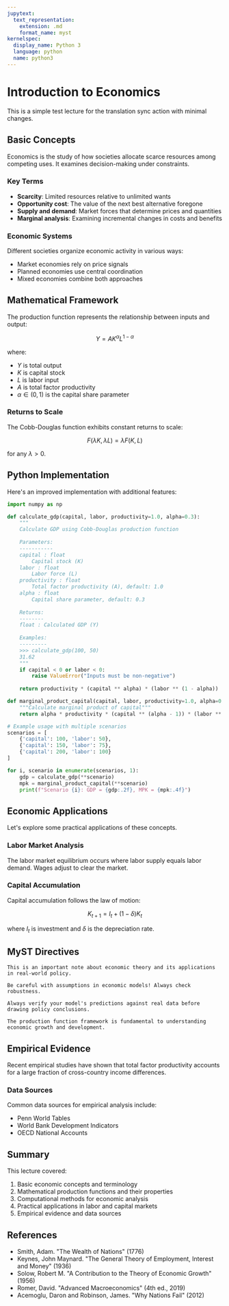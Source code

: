 ```yaml
---
jupytext:
  text_representation:
    extension: .md
    format_name: myst
kernelspec:
  display_name: Python 3
  language: python
  name: python3
---
```


# Introduction to Economics

This is a simple test lecture for the translation sync action with minimal changes.

## Basic Concepts

Economics is the study of how societies allocate scarce resources among competing uses. It examines decision-making under constraints.

### Key Terms

- **Scarcity**: Limited resources relative to unlimited wants
- **Opportunity cost**: The value of the next best alternative foregone
- **Supply and demand**: Market forces that determine prices and quantities
- **Marginal analysis**: Examining incremental changes in costs and benefits

### Economic Systems

Different societies organize economic activity in various ways:
- Market economies rely on price signals
- Planned economies use central coordination
- Mixed economies combine both approaches

## Mathematical Framework

The production function represents the relationship between inputs and output:

$$
Y = A K^{\alpha} L^{1-\alpha}
$$

where:
- $Y$ is total output
- $K$ is capital stock
- $L$ is labor input
- $A$ is total factor productivity
- $\alpha \in (0,1)$ is the capital share parameter

### Returns to Scale

The Cobb-Douglas function exhibits constant returns to scale:

$$
F(\lambda K, \lambda L) = \lambda F(K, L)
$$

for any $\lambda > 0$.

## Python Implementation

Here's an improved implementation with additional features:

```python
import numpy as np

def calculate_gdp(capital, labor, productivity=1.0, alpha=0.3):
    """
    Calculate GDP using Cobb-Douglas production function
    
    Parameters:
    -----------
    capital : float
        Capital stock (K)
    labor : float
        Labor force (L)
    productivity : float
        Total factor productivity (A), default: 1.0
    alpha : float
        Capital share parameter, default: 0.3
        
    Returns:
    --------
    float : Calculated GDP (Y)
    
    Examples:
    ---------
    >>> calculate_gdp(100, 50)
    31.62
    """
    if capital < 0 or labor < 0:
        raise ValueError("Inputs must be non-negative")
    
    return productivity * (capital ** alpha) * (labor ** (1 - alpha))

def marginal_product_capital(capital, labor, productivity=1.0, alpha=0.3):
    """Calculate marginal product of capital"""
    return alpha * productivity * (capital ** (alpha - 1)) * (labor ** (1 - alpha))

# Example usage with multiple scenarios
scenarios = [
    {'capital': 100, 'labor': 50},
    {'capital': 150, 'labor': 75},
    {'capital': 200, 'labor': 100}
]

for i, scenario in enumerate(scenarios, 1):
    gdp = calculate_gdp(**scenario)
    mpk = marginal_product_capital(**scenario)
    print(f"Scenario {i}: GDP = {gdp:.2f}, MPK = {mpk:.4f}")
```

## Economic Applications

Let's explore some practical applications of these concepts.

### Labor Market Analysis

The labor market equilibrium occurs where labor supply equals labor demand. Wages adjust to clear the market.

### Capital Accumulation

Capital accumulation follows the law of motion:

$$
K_{t+1} = I_t + (1-\delta)K_t
$$

where $I_t$ is investment and $\delta$ is the depreciation rate.

## MyST Directives

```{note}
This is an important note about economic theory and its applications in real-world policy.
```

```{warning}
Be careful with assumptions in economic models! Always check robustness.
```

```{tip}
Always verify your model's predictions against real data before drawing policy conclusions.
```

```{admonition} Key Insight
The production function framework is fundamental to understanding economic growth and development.
```

## Empirical Evidence

Recent empirical studies have shown that total factor productivity accounts for a large fraction of cross-country income differences.

### Data Sources

Common data sources for empirical analysis include:
- Penn World Tables
- World Bank Development Indicators
- OECD National Accounts

## Summary

This lecture covered:
1. Basic economic concepts and terminology
2. Mathematical production functions and their properties
3. Computational methods for economic analysis
4. Practical applications in labor and capital markets
5. Empirical evidence and data sources

## References

- Smith, Adam. "The Wealth of Nations" (1776)
- Keynes, John Maynard. "The General Theory of Employment, Interest and Money" (1936)
- Solow, Robert M. "A Contribution to the Theory of Economic Growth" (1956)
- Romer, David. "Advanced Macroeconomics" (4th ed., 2019)
- Acemoglu, Daron and Robinson, James. "Why Nations Fail" (2012)
